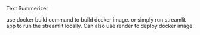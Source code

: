 Text Summerizer

use docker build command to build docker image.
or simply run streamlit app to run the streamlit locally.
Can also use render to deploy docker image.
